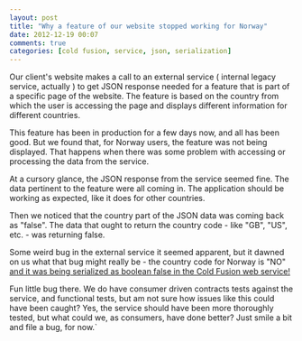 ```yaml
---
layout: post
title: "Why a feature of our website stopped working for Norway"
date: 2012-12-19 00:07
comments: true
categories: [cold fusion, service, json, serialization]
---
```


Our client's website makes a call to an external service ( internal legacy service, actually ) to get JSON response needed for a feature that is part of a specific page of the website. The feature is based on the country from which the user is accessing the page and displays different information for different countries.

This feature has been in production for a few days now, and all has been good. But we found that, for Norway users, the feature was not being displayed. That happens when there was some problem with accessing or processing the data from the service.

At a cursory glance, the JSON response from the service seemed fine. The data pertinent to the feature were all coming in. The application should be working as expected, like it does for other countries.

Then we noticed that the country part of the JSON data was coming back as "false". The data that ought to return the country code - like "GB", "US", etc. - was returning false.

Some weird bug in the external service it seemed apparent, but it dawned on us what that bug might really be - the country code for Norway is "NO" [and it was being serialized as boolean false in the Cold Fusion web service!](http://www.codersrevolution.com/index.cfm/2008/9/10/ColdFusion-JSON-and-Booleans)

Fun little bug there. We do have consumer driven contracts tests against the service, and functional tests, but am not sure how issues like this could have been caught? Yes, the service should have been more thoroughly tested, but what could we, as consumers, have done better? Just smile a bit and file a bug, for now.`